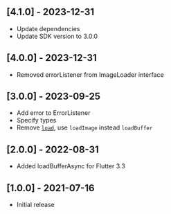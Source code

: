 ## [4.1.0] - 2023-12-31

* Update dependencies
* Update SDK version to 3.0.0

## [4.0.0] - 2023-12-31

* Removed errorListener from ImageLoader interface

## [3.0.0] - 2023-09-25

* Add error to ErrorListener
* Specify types
* Remove [`load`](https://github.com/flutter/flutter/pull/132679), use `loadImage` instead `loadBuffer`

## [2.0.0] - 2022-08-31

* Added loadBufferAsync for Flutter 3.3

## [1.0.0] - 2021-07-16

* Initial release
